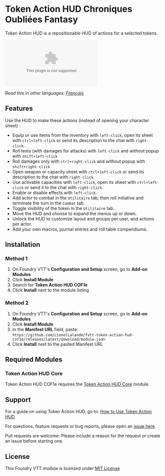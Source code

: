 # Token Action HUD Chroniques Oubliées Fantasy

Token Action HUD is a repositionable HUD of actions for a selected tokens.

![Downloads](https://img.shields.io/github/downloads/LionelLalande/fvtt-token-action-hud-cof1e/module.zip?color=2b82fc&label=DOWNLOADS&style=for-the-badge)

*Read this in other languages: [Français](README.md)*

## Features

Use the HUD to make these actions (instead of opening your character sheet) :

- Equip or use items from the inventory with `left-click`, open its sheet with `ctrl+left-click` or send its description to the chat with `right-click`.
- Roll tests (with damages for attacks) with `left-click` and without popup with `shift+left-click`
- Roll damages only with `ctrl+right-click` and without popup with `shift+right-click`
- Open weapon or capacity sheet with `ctrl+left-click` or send its description to the chat with `right-click`.
- Use activable capacities with `left-click`, open its sheet with `ctrl+left-click` or send it to the chat with `right-click`.
- Enable or disable effects with `left-click`.
- Add actor to combat in the `Utilitaire` tab; then roll initiative and terminate the turn in the `Combat` tab.
- Toggle visibility of the token in the `Utilitaire` tab.
- Move the HUD and choose to expand the menus up or down.
- Unlock the HUD to customize layout and groups per user, and actions per actor.
- Add your own macros, journal entries and roll table compendiums.

## Installation

### Method 1

1. On Foundry VTT's **Configuration and Setup** screen, go to **Add-on Modules**
2. Click **Install Module**
3. Search for **Token Action HUD COF1e** 
4. Click **Install** next to the module listing

### Method 2

1. On Foundry VTT's **Configuration and Setup** screen, go to **Add-on Modules**
2. Click **Install Module**
3. In the **Manifest URL** field, paste: `https://github.com/LionelLalande/fvtt-token-action-hud-cof1e/releases/latest/download/module.json`
4. Click **Install** next to the pasted Manifest URL

## Required Modules

### Token Action HUD Core

Token Action HUD COF1e requires the [Token Action HUD Core](https://foundryvtt.com/packages/token-action-hud-core) module.

## Support

For a guide on using Token Action HUD, go to: [How to Use Token Action HUD](https://github.com/Larkinabout/fvtt-token-action-hud-core/wiki/How-to-Use-Token-Action-HUD)

For questions, feature requests or bug reports, please open an [issue here](https://github.com/LionelLalande/fvtt-token-action-hud-cof1e/issues).

Pull requests are welcome. Please include a reason for the request or create an issue before starting one.

## License

This Foundry VTT module is licensed under [MIT License](https://github.com/LionelLalande/fvtt-token-action-hud-cof1e/LICENSE)
